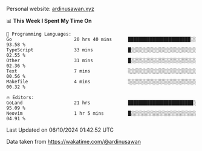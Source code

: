 Personal website: [ardinusawan.xyz](https://ardinusawan.xyz)

<!--START_SECTION:waka-->
📊 **This Week I Spent My Time On** 

```text
💬 Programming Languages: 
Go                       20 hrs 40 mins      ███████████████████████░░   93.58 % 
TypeScript               33 mins             █░░░░░░░░░░░░░░░░░░░░░░░░   02.55 % 
Other                    31 mins             █░░░░░░░░░░░░░░░░░░░░░░░░   02.36 % 
Text                     7 mins              ░░░░░░░░░░░░░░░░░░░░░░░░░   00.56 % 
Makefile                 4 mins              ░░░░░░░░░░░░░░░░░░░░░░░░░   00.32 % 

🔥 Editors: 
GoLand                   21 hrs              ████████████████████████░   95.09 % 
Neovim                   1 hr 5 mins         █░░░░░░░░░░░░░░░░░░░░░░░░   04.91 % 
```


 Last Updated on 06/10/2024 01:42:52 UTC
<!--END_SECTION:waka-->
Data taken from https://wakatime.com/@ardinusawan
